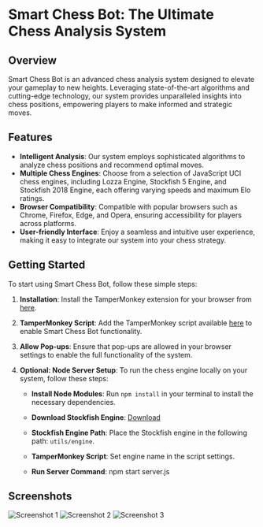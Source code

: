 # Smart Chess Bot: The Ultimate Chess Analysis System

## Overview

Smart Chess Bot is an advanced chess analysis system designed to elevate your gameplay to new heights. Leveraging state-of-the-art algorithms and cutting-edge technology, our system provides unparalleled insights into chess positions, empowering players to make informed and strategic moves.

## Features

- **Intelligent Analysis**: Our system employs sophisticated algorithms to analyze chess positions and recommend optimal moves.
- **Multiple Chess Engines**: Choose from a selection of JavaScript UCI chess engines, including Lozza Engine, Stockfish 5 Engine, and Stockfish 2018 Engine, each offering varying speeds and maximum Elo ratings.
- **Browser Compatibility**: Compatible with popular browsers such as Chrome, Firefox, Edge, and Opera, ensuring accessibility for players across platforms.
- **User-friendly Interface**: Enjoy a seamless and intuitive user experience, making it easy to integrate our system into your chess strategy.

## Getting Started

To start using Smart Chess Bot, follow these simple steps:

1. **Installation**: Install the TamperMonkey extension for your browser from [here](https://www.tampermonkey.net/).
2. **TamperMonkey Script**: Add the TamperMonkey script available [here](https://greasyfork.org/en/scripts/460147-c-a-s-chess-assistance-system) to enable Smart Chess Bot functionality.
3. **Allow Pop-ups**: Ensure that pop-ups are allowed in your browser settings to enable the full functionality of the system.
4. **Optional: Node Server Setup**: To run the chess engine locally on your system, follow these steps:

   - **Install Node Modules**: Run `npm install` in your terminal to install the necessary dependencies.

   - **Download Stockfish Engine**: [Download](https://stockfishchess.org/download/)

   - **Stockfish Engine Path**: Place the Stockfish engine in the following path: `utils/engine`.

   - **TamperMonkey Script**: Set engine name in the script settings.

   - **Run Server Command**: npm start server.js


## Screenshots

![Screenshot 1](https://user-images.githubusercontent.com/80095684/219965567-57ced9ff-5dbe-4b4d-969c-e6c42d83c5b8.png)
![Screenshot 2](https://user-images.githubusercontent.com/80095684/219965566-224f8acb-38d1-4ff8-9b29-e223c1361273.png)
![Screenshot 3](https://user-images.githubusercontent.com/80095684/219969063-498cb06b-f97c-4e68-a1cf-e8de3f1a677f.png)
